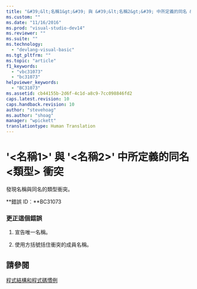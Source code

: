 ```yaml
---
title: "&#39;&lt;名稱1&gt;&#39; 與 &#39;&lt;名稱2&gt;&#39; 中所定義的同名 &lt;類型&gt; 衝突 | Microsoft Docs"
ms.custom: ""
ms.date: "11/16/2016"
ms.prod: "visual-studio-dev14"
ms.reviewer: ""
ms.suite: ""
ms.technology: 
  - "devlang-visual-basic"
ms.tgt_pltfrm: ""
ms.topic: "article"
f1_keywords: 
  - "vbc31073"
  - "bc31073"
helpviewer_keywords: 
  - "BC31073"
ms.assetid: cb44155b-2d6f-4c1d-a8c9-7cc098846fd2
caps.latest.revision: 10
caps.handback.revision: 10
author: "stevehoag"
ms.author: "shoag"
manager: "wpickett"
translationtype: Human Translation
---
```

# &#39;&lt;名稱1&gt;&#39; 與 &#39;&lt;名稱2&gt;&#39; 中所定義的同名 &lt;類型&gt; 衝突
發現名稱與同名的類型衝突。  
  
 **錯誤 ID︰**BC31073  
  
### 更正這個錯誤  
  
1.  宣告唯一名稱。  
  
2.  使用方括號括住衝突的成員名稱。  
  
## 請參閱  
 [程式結構和程式碼慣例](../../visual-basic/programming-guide/program-structure/program-structure-and-code-conventions.md)